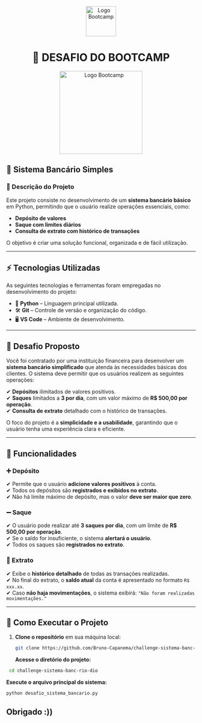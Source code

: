 <div align="center">
  <img src="https://hermes.digitalinnovation.one/assets/diome/logo-full.svg" alt="Logo Bootcamp" width="80">
  <h1>🚀 DESAFIO DO BOOTCAMP</h1>
  <img src="https://hermes.dio.me/tracks/f5dba255-da18-427a-a02a-ca11a339c1cd.png" alt="Logo Bootcamp" width="220">
</div>

## 🏦 Sistema Bancário Simples  

### 📝 Descrição do Projeto  
Este projeto consiste no desenvolvimento de um **sistema bancário básico** em Python, permitindo que o usuário realize operações essenciais, como:  

- **Depósito de valores**  
- **Saque com limites diários**  
- **Consulta de extrato com histórico de transações**  

O objetivo é criar uma solução funcional, organizada e de fácil utilização.  

---

## ⚡ Tecnologias Utilizadas  
As seguintes tecnologias e ferramentas foram empregadas no desenvolvimento do projeto:  

- 🐍 **Python** – Linguagem principal utilizada.  
- 🛠️ **Git** – Controle de versão e organização do código.  
- 🖥️ **VS Code** – Ambiente de desenvolvimento.  

---

## 🎯 Desafio Proposto  
Você foi contratado por uma instituição financeira para desenvolver um **sistema bancário simplificado** que atenda às necessidades básicas dos clientes. O sistema deve permitir que os usuários realizem as seguintes operações:  

✔ **Depósitos** ilimitados de valores positivos.  
✔ **Saques** limitados a **3 por dia**, com um valor máximo de **R$ 500,00 por operação**.  
✔ **Consulta de extrato** detalhado com o histórico de transações.  

O foco do projeto é a **simplicidade e a usabilidade**, garantindo que o usuário tenha uma experiência clara e eficiente.  

---

## 🔹 Funcionalidades  

### ➕ Depósito  
✔ Permite que o usuário **adicione valores positivos** à conta.  
✔ Todos os depósitos são **registrados e exibidos no extrato**.  
✔ Não há limite máximo de depósito, mas o valor **deve ser maior que zero**.  

### ➖ Saque  
✔ O usuário pode realizar até **3 saques por dia**, com um limite de **R$ 500,00 por operação**.  
✔ Se o saldo for insuficiente, o sistema **alertará o usuário**.  
✔ Todos os saques são **registrados no extrato**.  

### 📜 Extrato  
✔ Exibe o **histórico detalhado** de todas as transações realizadas.  
✔ No final do extrato, o **saldo atual** da conta é apresentado no formato `R$ xxx.xx`.  
✔ Caso **não haja movimentações**, o sistema exibirá: `"Não foram realizadas movimentações."`  

---

## 🚀 Como Executar o Projeto  

1. **Clone o repositório** em sua máquina local:  

   ```bash
   git clone https://github.com/Bruno-Capanema/challenge-sistema-banc-rio-dio.git
   ```
   **Acesse o diretório do projeto:**

  ```bash
   cd challenge-sistema-banc-rio-dio
  ```
**Execute o arquivo principal do sistema:**

  ```bash
  python desafio_sistema_bancario.py
  ```

## Obrigado :))
